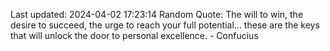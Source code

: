 Last updated: 2024-04-02 17:23:14
Random Quote: The will to win, the desire to succeed, the urge to reach your full potential... these are the keys that will unlock the door to personal excellence. - Confucius